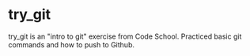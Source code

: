try_git
=======
try_git is an "intro to git" exercise from Code School.
Practiced basic git commands and how to push to Github.

